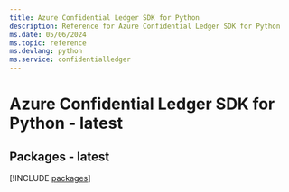 ```yaml
---
title: Azure Confidential Ledger SDK for Python
description: Reference for Azure Confidential Ledger SDK for Python
ms.date: 05/06/2024
ms.topic: reference
ms.devlang: python
ms.service: confidentialledger
---
```

# Azure Confidential Ledger SDK for Python - latest
## Packages - latest
[!INCLUDE [packages](confidential-ledger-index.md)]